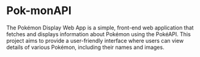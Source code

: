 # Pok-monAPI
The Pokémon Display Web App is a simple, front-end web application that fetches and displays information about Pokémon using the PokéAPI. This project aims to provide a user-friendly interface where users can view details of various Pokémon, including their names and images.

